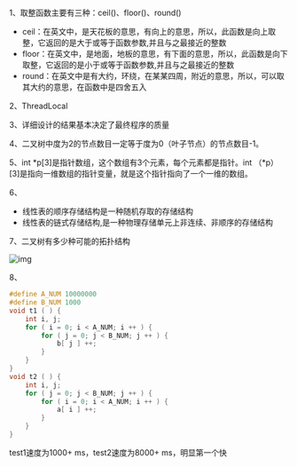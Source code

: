 # 

1、取整函数主要有三种：ceil()、floor()、round()

- ceil：在英文中，是天花板的意思，有向上的意思，所以，此函数是向上取整，它返回的是大于或等于函数参数,并且与之最接近的整数
- floor：在英文中，是地面，地板的意思，有下面的意思，所以，此函数是向下取整，它返回的是小于或等于函数参数,并且与之最接近的整数
- round：在英文中是有大约，环绕，在某某四周，附近的意思，所以，可以取其大约的意思，在函数中是四舍五入

2、ThreadLocal

3、详细设计的结果基本决定了最终程序的质量

4、二叉树中度为2的节点数目一定等于度为0（叶子节点）的节点数目-1。

5、int *p[3]是指针数组，这个数组有3个元素，每个元素都是指针。int （*p）[3]是指向一维数组的指针变量，就是这个指针指向了一个一维的数组。

6、

- 线性表的顺序存储结构是一种随机存取的存储结构
- 线性表的链式存储结构,是一种物理存储单元上非连续、非顺序的存储结构

7、二叉树有多少种可能的拓扑结构

![img](https://uploadfiles.nowcoder.com/images/20200321/4222037_1584782194150_D534105326969B99536AB79DB81A4E53)

8、

```c++
#define A_NUM 10000000
#define B_NUM 1000
void t1 ( ) {
    int i, j;
    for ( i = 0; i < A_NUM; i ++ ) { 
        for ( j = 0; j < B_NUM; j ++ ) { 
            b[ j ] ++; 
        } 
    } 
} 
void t2 ( ) { 
    int i, j; 
    for ( j = 0; j < B_NUM; j ++ ) { 
        for ( i = 0; i < A_NUM; i ++ ) { 
            a[ i ] ++; 
        } 
    } 
}

```

test1速度为1000+ ms，test2速度为8000+ ms，明显第一个快

